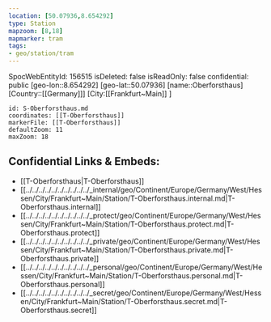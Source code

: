 ```yaml
---
location: [50.07936,8.654292]
type: Station 
mapzoom: [8,18] 
mapmarker: tram 
tags:
- geo/station/tram
---
```

SpocWebEntityId: 156515
isDeleted: false
isReadOnly: false
confidential: public
[geo-lon::8.654292]
[geo-lat::50.07936]
[name::Oberforsthaus]
[Country::[[Germany]]]
[City:[[Frankfurt~Main]] ]


```leaflet
id: S-Oberforsthaus.md
coordinates: [[T-Oberforsthaus]]
markerFile: [[T-Oberforsthaus]]
defaultZoom: 11 
maxZoom: 18
```


## Confidential Links & Embeds: 
- [[T-Oberforsthaus|T-Oberforsthaus]] 
- [[../../../../../../../../../../_internal/geo/Continent/Europe/Germany/West/Hessen/City/Frankfurt~Main/Station/T-Oberforsthaus.internal.md|T-Oberforsthaus.internal]] 
- [[../../../../../../../../../../_protect/geo/Continent/Europe/Germany/West/Hessen/City/Frankfurt~Main/Station/T-Oberforsthaus.protect.md|T-Oberforsthaus.protect]] 
- [[../../../../../../../../../../_private/geo/Continent/Europe/Germany/West/Hessen/City/Frankfurt~Main/Station/T-Oberforsthaus.private.md|T-Oberforsthaus.private]] 
- [[../../../../../../../../../../_personal/geo/Continent/Europe/Germany/West/Hessen/City/Frankfurt~Main/Station/T-Oberforsthaus.personal.md|T-Oberforsthaus.personal]] 
- [[../../../../../../../../../../_secret/geo/Continent/Europe/Germany/West/Hessen/City/Frankfurt~Main/Station/T-Oberforsthaus.secret.md|T-Oberforsthaus.secret]] 

